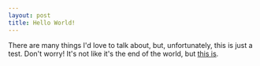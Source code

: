 ```yaml
---
layout: post
title: Hello World!
---
```


There are many things I'd love to talk about, but, unfortunately, this is just a test. Don't worry! It's not like it's the end of the world, but [this is](https://www.youtube.com/watch?v=Z0GFRcFm-aY).
